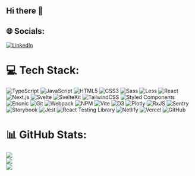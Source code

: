## Hi there 👋

<!--
**mohammad00alavi/mohammad00alavi** is a ✨ _special_ ✨ repository because its `README.md` (this file) appears on your GitHub profile.

Here are some ideas to get you started:

- 🔭 I’m currently working on ...
- 🌱 I’m currently learning ...
- 👯 I’m looking to collaborate on ...
- 🤔 I’m looking for help with ...
- 💬 Ask me about ...
- 📫 How to reach me: ...
- 😄 Pronouns: ...
- ⚡ Fun fact: ...
-->

## 🌐 Socials:
[![LinkedIn](https://img.shields.io/badge/LinkedIn-%230077B5.svg?logo=linkedin&logoColor=white)](https://linkedin.com/in/mohammad00alavi)

# 💻 Tech Stack:
![TypeScript](https://img.shields.io/badge/TypeScript-007ACC?style=for-the-badge&logo=typescript&logoColor=white) ![JavaScript](https://img.shields.io/badge/JavaScript-F7DF1E?style=for-the-badge&logo=javascript&logoColor=black) ![HTML5](https://img.shields.io/badge/HTML5-E34F26?style=for-the-badge&logo=html5&logoColor=white) ![CSS3](https://img.shields.io/badge/CSS3-1572B6?style=for-the-badge&logo=css3&logoColor=white) ![Sass](https://img.shields.io/badge/Sass-CC6699?style=for-the-badge&logo=sass&logoColor=white) ![Less](https://img.shields.io/badge/Less-1D365D?style=for-the-badge&logo=less&logoColor=white) ![React](https://img.shields.io/badge/React-20232A?style=for-the-badge&logo=react&logoColor=61DAFB) ![Next.js](https://img.shields.io/badge/Next.js-000000?style=for-the-badge&logo=nextdotjs&logoColor=white) ![Svelte](https://img.shields.io/badge/Svelte-FF3E00?style=for-the-badge&logo=svelte&logoColor=white) ![SvelteKit](https://img.shields.io/badge/SvelteKit-FF3E00?style=for-the-badge&logo=svelte&logoColor=white) ![TailwindCSS](https://img.shields.io/badge/TailwindCSS-38B2AC?style=for-the-badge&logo=tailwind-css&logoColor=white) ![Styled Components](https://img.shields.io/badge/Styled--Components-DB7093?style=for-the-badge&logo=styled-components&logoColor=white) ![Enonic](https://img.shields.io/badge/Enonic-DB7093?style=for-the-badge&logo=enonic&logoColor=white) ![Git](https://img.shields.io/badge/Git-F05032?style=for-the-badge&logo=git&logoColor=white) ![Webpack](https://img.shields.io/badge/Webpack-8DD6F9?style=for-the-badge&logo=webpack&logoColor=black) ![NPM](https://img.shields.io/badge/NPM-CB3837?style=for-the-badge&logo=npm&logoColor=white) ![Vite](https://img.shields.io/badge/Vite-646CFF?style=for-the-badge&logo=vite&logoColor=white) ![D3](https://img.shields.io/badge/D3-F9A03C?style=for-the-badge&logo=d3.js&logoColor=white) ![Plotly](https://img.shields.io/badge/Plotly-3F4F75?style=for-the-badge&logo=plotly&logoColor=white) ![RxJS](https://img.shields.io/badge/RxJS-B7178C?style=for-the-badge&logo=reactivex&logoColor=white) ![Sentry](https://img.shields.io/badge/Sentry-FB4226?style=for-the-badge&logo=sentry&logoColor=white) ![Storybook](https://img.shields.io/badge/Storybook-FF4785?style=for-the-badge&logo=storybook&logoColor=white) ![Jest](https://img.shields.io/badge/Jest-C21325?style=for-the-badge&logo=jest&logoColor=white) ![React Testing Library](https://img.shields.io/badge/React_Testing_Library-E33332?style=for-the-badge&logo=testing-library&logoColor=white) ![Netlify](https://img.shields.io/badge/Netlify-00C7B7?style=for-the-badge&logo=netlify&logoColor=white) ![Vercel](https://img.shields.io/badge/Vercel-000000?style=for-the-badge&logo=vercel&logoColor=white) ![GitHub](https://img.shields.io/badge/GitHub-181717?style=for-the-badge&logo=github&logoColor=white)


# 📊 GitHub Stats:
![](https://github-readme-stats.vercel.app/api?username=mohammad00alavi&theme=dracula&hide_border=false&include_all_commits=true&count_private=true)<br/>
![](https://github-readme-streak-stats.herokuapp.com/?user=mohammad00alavi&theme=dracula&hide_border=false)<br/>
![](https://github-readme-stats.vercel.app/api/top-langs/?username=mohammad00alavi&theme=dracula&hide_border=false&include_all_commits=true&count_private=true&layout=compact)
